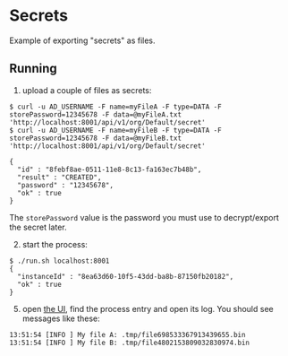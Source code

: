 # Secrets

Example of exporting "secrets" as files.

## Running

1. upload a couple of files as secrets:
```
$ curl -u AD_USERNAME -F name=myFileA -F type=DATA -F storePassword=12345678 -F data=@myFileA.txt 'http://localhost:8001/api/v1/org/Default/secret'
$ curl -u AD_USERNAME -F name=myFileB -F type=DATA -F storePassword=12345678 -F data=@myFileB.txt 'http://localhost:8001/api/v1/org/Default/secret'

{
  "id" : "8febf8ae-0511-11e8-8c13-fa163ec7b48b",
  "result" : "CREATED",
  "password" : "12345678",
  "ok" : true
}
```

The `storePassword` value is the password you must use to decrypt/export the secret later.

2. start the process:
```
$ ./run.sh localhost:8001
{
  "instanceId" : "8ea63d60-10f5-43dd-ba8b-87150fb20182",
  "ok" : true
}
```

5. open [the UI](http://localhost:8001), find the process entry and
open its log. You should see messages like these:
```
13:51:54 [INFO ] My file A: .tmp/file698533367913439655.bin
13:51:54 [INFO ] My file B: .tmp/file4802153809032830974.bin
```
